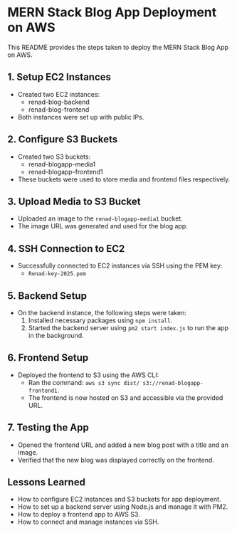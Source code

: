# MERN Stack Blog App Deployment on AWS

This README provides the steps taken to deploy the MERN Stack Blog App on AWS. 

## 1. Setup EC2 Instances
- Created two EC2 instances: 
  - renad-blog-backend 
  - renad-blog-frontend
- Both instances were set up with public IPs.

## 2. Configure S3 Buckets
- Created two S3 buckets: 
  - renad-blogapp-media1
  - renad-blogapp-frontend1
- These buckets were used to store media and frontend files respectively.

## 3. Upload Media to S3 Bucket
- Uploaded an image to the `renad-blogapp-media1` bucket. 
- The image URL was generated and used for the blog app.

## 4. SSH Connection to EC2
- Successfully connected to EC2 instances via SSH using the PEM key:
  - `Renad-key-2025.pem`
  
## 5. Backend Setup
- On the backend instance, the following steps were taken:
  1. Installed necessary packages using `npm install`.
  2. Started the backend server using `pm2 start index.js` to run the app in the background.

## 6. Frontend Setup
- Deployed the frontend to S3 using the AWS CLI:
  - Ran the command: `aws s3 sync dist/ s3://renad-blogapp-frontend1`.
  - The frontend is now hosted on S3 and accessible via the provided URL.

## 7. Testing the App
- Opened the frontend URL and added a new blog post with a title and an image.
- Verified that the new blog was displayed correctly on the frontend.

## Lessons Learned
- How to configure EC2 instances and S3 buckets for app deployment.
- How to set up a backend server using Node.js and manage it with PM2.
- How to deploy a frontend app to AWS S3.
- How to connect and manage instances via SSH.
